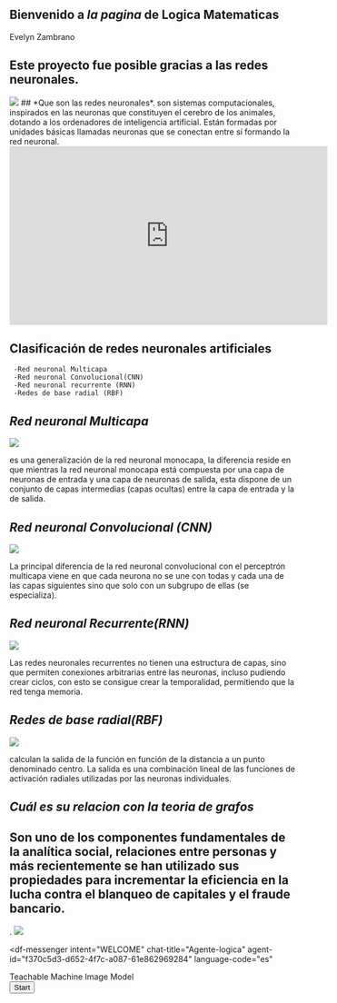 ## **Bienvenido a _la pagina_ de Logica Matematicas**
Evelyn Zambrano
## **Este proyecto fue posible gracias  a las redes neuronales**.
  <img src="https://sites.google.com/site/mayinteligenciartificial/_/rsrc/1470337417111/unidad-4-redes-neuronales/3.jpg">
## *Que son las redes neuronales*.
son sistemas computacionales, inspirados en las neuronas que constituyen el cerebro de los animales, dotando a los ordenadores de inteligencia artificial. Están formadas por unidades básicas llamadas neuronas que se conectan entre sí formando la red neuronal.

<iframe width="560" height="315" src="https://www.youtube.com/embed/6vwfT3-mBBw?controls=0" frameborder="0" allow="accelerometer; autoplay; clipboard-write; encrypted-media; gyroscope; picture-in-picture" allowfullscreen></iframe>

## **Clasificación de redes neuronales artificiales**
     -Red neuronal Multicapa
     -Red neuronal Convolucional(CNN)
     -Red neuronal recurrente (RNN)
     -Redes de base radial (RBF)
     
##  *Red neuronal Multicapa*
   
 <img src="https://www.diegocalvo.es/wp-content/uploads/2017/07/perceptron-multicapa.png">
 
 es una generalización de la red neuronal monocapa, la diferencia reside en que mientras la red neuronal monocapa está compuesta por una capa de neuronas de entrada y una capa de neuronas de salida, esta dispone de un conjunto de capas intermedias (capas ocultas) entre la capa de entrada y la de salida.
 
## *Red neuronal Convolucional (CNN)*
 
 <img src="https://www.diegocalvo.es/wp-content/uploads/2017/07/red-neuronal-convolucional-arquitectura.png">

La principal diferencia de la red neuronal convolucional con el perceptrón multicapa viene en que cada neurona no se une con todas y cada una de las capas siguientes sino que solo con un subgrupo de ellas (se especializa).

##  *Red neuronal Recurrente(RNN)* 
 
  <img src="https://www.diegocalvo.es/wp-content/uploads/2017/07/red-neuronal-recurrente.png">

Las redes neuronales recurrentes no tienen una estructura de capas, sino que permiten conexiones arbitrarias entre las neuronas, incluso pudiendo crear ciclos, con esto se consigue crear la temporalidad, permitiendo que la red tenga memoria.

##  *Redes de base radial(RBF)*
  
  <img src="https://www.diegocalvo.es/wp-content/uploads/2017/07/Redes-de-base-radial.png">

calculan la salida de la función en función de la distancia a un punto denominado centro. La salida es una combinación lineal de las funciones de activación radiales utilizadas por las neuronas individuales.
    
##  *Cuál es su relacion con la teoria de grafos*
<H2>Son uno de los componentes fundamentales de la analítica social, relaciones entre personas y más recientemente se han utilizado sus propiedades para incrementar la eficiencia en la lucha contra el blanqueo de capitales y el fraude bancario.</H2>.
<img src="https://revistadigital.inesem.es/informatica-y-tics/files/2017/03/Sin-t%C3%ADtulo-1.png">













<script src="https://www.gstatic.com/dialogflow-console/fast/messenger/bootstrap.js?v=1"></script>
<df-messenger
  intent="WELCOME"
  chat-title="Agente-logica"
  agent-id="f370c5d3-d652-4f7c-a087-61e862969284"
  language-code="es"
></df-messenger>
<div>Teachable Machine Image Model</div>
<button type="button" onclick="init()">Start</button>
<div id="webcam-container"></div>
<div id="label-container"></div>
<script src="https://cdn.jsdelivr.net/npm/@tensorflow/tfjs@1.3.1/dist/tf.min.js"></script>
<script src="https://cdn.jsdelivr.net/npm/@teachablemachine/image@0.8/dist/teachablemachine-image.min.js"></script>
<script type="text/javascript">
    // More API functions here:
    // https://github.com/googlecreativelab/teachablemachine-community/tree/master/libraries/image

    // the link to your model provided by Teachable Machine export panel
    const URL = "https://teachablemachine.withgoogle.com/models/RH-TmfbY9/";

    let model, webcam, labelContainer, maxPredictions;

    // Load the image model and setup the webcam
    async function init() {
        const modelURL = URL + "model.json";
        const metadataURL = URL + "metadata.json";

        // load the model and metadata
        // Refer to tmImage.loadFromFiles() in the API to support files from a file picker
        // or files from your local hard drive
        // Note: the pose library adds "tmImage" object to your window (window.tmImage)
        model = await tmImage.load(modelURL, metadataURL);
        maxPredictions = model.getTotalClasses();

        // Convenience function to setup a webcam
        const flip = true; // whether to flip the webcam
        webcam = new tmImage.Webcam(200, 200, flip); // width, height, flip
        await webcam.setup(); // request access to the webcam
        await webcam.play();
        window.requestAnimationFrame(loop);

        // append elements to the DOM
        document.getElementById("webcam-container").appendChild(webcam.canvas);
        labelContainer = document.getElementById("label-container");
        for (let i = 0; i < maxPredictions; i++) { // and class labels
            labelContainer.appendChild(document.createElement("div"));
        }
    }

    async function loop() {
        webcam.update(); // update the webcam frame
        await predict();
        window.requestAnimationFrame(loop);
    }

    // run the webcam image through the image model
    async function predict() {
        // predict can take in an image, video or canvas html element
        const prediction = await model.predict(webcam.canvas);
        for (let i = 0; i < maxPredictions; i++) {
            const classPrediction =
                prediction[i].className + ": " + prediction[i].probability.toFixed(2);
            labelContainer.childNodes[i].innerHTML = classPrediction;
        }
    }
</script>



